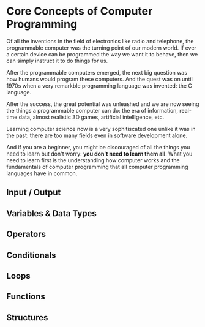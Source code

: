 # Core Concepts of Computer Programming 
Of all the inventions in the field of electronics 
like radio and telephone, the programmable computer was the 
turning point of our modern world. If ever a certain device
can be programmed the way we want it to behave, then 
we can simply instruct it to do things for us.

After the programmable computers emerged, the next
big question was how humans would program these computers.
And the quest was on until 1970s when a very remarkble
programming language was invented: the C language.

After the success, the great potential was unleashed
and we are now seeing the things a programmable computer
can do: the era of information, real-time data, 
almost realistic 3D games, artificial intelligence, etc.

Learning computer science now is a very sophitiscated
one unlike it was in the past: there are too many 
fields even in software development alone.

And if you are a beginner, you might be discouraged
of all the things you need to learn but don't worry:
**you don't need to learn them all**. What you need
to learn first is the understanding how computer works
and the fundamentals of computer programming that
all computer programming languages have in common.

## Input / Output

## Variables & Data Types

## Operators

## Conditionals

## Loops

## Functions

## Structures


